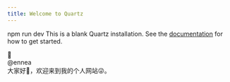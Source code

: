 ```yaml
---
title: Welcome to Quartz
---
```

npm run dev
This is a blank Quartz installation.
See the [documentation](https://quartz.jzhao.xyz) for how to get started.

🌲  
@ennea  
大家好👋，欢迎来到我的个人网站😜。  
